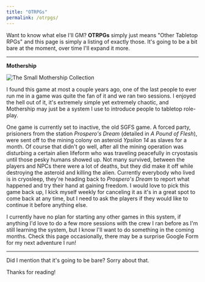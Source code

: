 ```yaml
---
title: "OTRPGs"
permalink: /otrpgs/
---
```


Want to know what else I'll GM? **OTRPGs** simply just means "Other Tabletop RPGs" and this page is simply a listing of exactly those. It's going to be a bit bare at the moment, over time I'll expand it more.

---

**Mothership**

![The Small Mothership Collection](https://i.imgur.com/azowSPPl.jpg)

I found this game at most a couple years ago, one of the last people to ever run me in a game was quite the fan of it and we ran two sessions. I enjoyed the hell out of it, it's extremely simple yet extremely chaotic, and Mothership may just be a system I use to introduce people to tabletop role-play.

One game is currently set to inactive, the old SGFS game. A forced party, prisioners from the station *Prospero's Dream* (detailed in *A Pound of Flesh*), were sent off to the mining colony on asteroid *Ypsilon 14* as slaves for a month. Of course that didn't go well, after all the mining operation was disturbing a certain alien lifeform who was traveling peacefully in cryostasis until those pesky humans showed up. Not many survived, between the players and NPCs there were a lot of deaths, but they did make it off while destroying the asteroid and killing the alien. Currently everybody who lived is in cryosleep, they're heading back to *Prospero's Dream* to report what happened and try their hand at gaining freedom. I would love to pick this game back up, I kick myself weekly for canceling it as it's in a great spot to come back at any time, but I need to ask the players if they would like to continue it before anything else.

I currently have no plan for starting any other games in this system, if anything I'd love to do a few more sessions with the crew I ran before as I'm still learning the system, but I know I'll want to do something in the coming months. Check this page occasionally, there may be a surprise Google Form for my next adventure I run!

---

Did I mention that it's going to be bare? Sorry about that.

Thanks for reading!